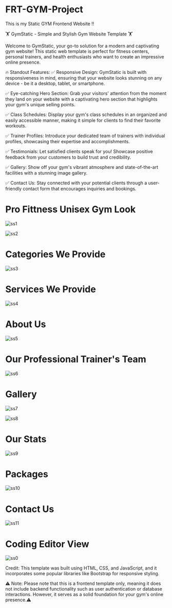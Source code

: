 # FRT-GYM-Project
This is my Static GYM Frontend Website !!

🏋️ GymStatic - Simple and Stylish Gym Website Template 🏋️

Welcome to GymStatic, your go-to solution for a modern and captivating gym website! This static web template is perfect for fitness centers, personal trainers, and health enthusiasts who want to create an impressive online presence.

🔥 Standout Features:
✅ Responsive Design: GymStatic is built with responsiveness in mind, ensuring that your website looks stunning on any device - be it a desktop, tablet, or smartphone.

✅ Eye-catching Hero Section: Grab your visitors' attention from the moment they land on your website with a captivating hero section that highlights your gym's unique selling points.

✅ Class Schedules: Display your gym's class schedules in an organized and easily accessible manner, making it simple for clients to find their favorite workouts.

✅ Trainer Profiles: Introduce your dedicated team of trainers with individual profiles, showcasing their expertise and accomplishments.

✅ Testimonials: Let satisfied clients speak for you! Showcase positive feedback from your customers to build trust and credibility.

✅ Gallery: Show off your gym's vibrant atmosphere and state-of-the-art facilities with a stunning image gallery.

✅ Contact Us: Stay connected with your potential clients through a user-friendly contact form that encourages inquiries and bookings.

# Pro Fittness Unisex Gym Look
![ss1](https://github.com/Acrto3Hil3/FRT-GYM-Project/assets/123864776/4c7a04d9-ef63-4527-9fa7-4eea2ab30866)

![ss2](https://github.com/Acrto3Hil3/FRT-GYM-Project/assets/123864776/986a2f29-2336-45f9-801e-5443ebd1de63)

# Categories We Provide
![ss3](https://github.com/Acrto3Hil3/FRT-GYM-Project/assets/123864776/fe56c825-b13c-4742-983f-323ae7e67ca4)

# Services We Provide
![ss4](https://github.com/Acrto3Hil3/FRT-GYM-Project/assets/123864776/608289c8-b4f8-4652-8534-08fb3736b212)

# About Us
![ss5](https://github.com/Acrto3Hil3/FRT-GYM-Project/assets/123864776/db5f5afa-45d7-48e7-96ae-4d36302cb025)

# Our Professional Trainer's Team
![ss6](https://github.com/Acrto3Hil3/FRT-GYM-Project/assets/123864776/ba69e931-2e80-49e1-8784-928b2d630d95)

# Gallery
![ss7](https://github.com/Acrto3Hil3/FRT-GYM-Project/assets/123864776/81284825-726e-4fe6-aafe-88a51181905a)

![ss8](https://github.com/Acrto3Hil3/FRT-GYM-Project/assets/123864776/6778cdd3-57a4-4e95-b98b-4d36dbbd0d0c)

# Our Stats
![ss9](https://github.com/Acrto3Hil3/FRT-GYM-Project/assets/123864776/3a5ecb1a-2e13-4018-8fd9-723a85650492)

# Packages 
![ss10](https://github.com/Acrto3Hil3/FRT-GYM-Project/assets/123864776/5bc63273-6b1f-4270-8037-fdc302964387)

# Contact Us
![ss11](https://github.com/Acrto3Hil3/FRT-GYM-Project/assets/123864776/8cabb773-cdb1-49a2-9a4f-7a4654ea3138)

# Coding Editor View
![ss0](https://github.com/Acrto3Hil3/FRT-GYM-Project/assets/123864776/75e5e118-6fa8-4408-ac57-6bf68768a35d)


Credit: This template was built using HTML, CSS, and JavaScript, and it incorporates some popular libraries like Bootstrap for responsive styling.

⚠️ Note: Please note that this is a frontend template only, meaning it does not include backend functionality such as user authentication or database interactions. However, it serves as a solid foundation for your gym's online presence.⚠️
